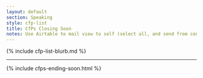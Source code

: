 ```yaml
---
layout: default
section: Speaking
style: cfp-list
title: CfPs Closing Soon
notes: Use Airtable to mail view to self (select all, and send from context menu), copy table from email, remove styling, and update date.
---
```


{% include cfp-list-blurb.md %}

<hr>

{% include cfps-ending-soon.html %}
